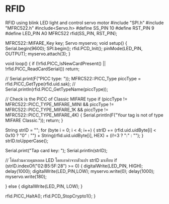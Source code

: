 # RFID
RFID using blink LED light and control servo motor
#include "SPI.h"
#include "MFRC522.h"
#include<Servo.h>
#define SS_PIN 10
#define RST_PIN 9
#define LED_PIN A0
MFRC522 rfid(SS_PIN, RST_PIN);

MFRC522::MIFARE_Key key;
Servo myservo;
void setup() {
    Serial.begin(9600);
    SPI.begin();
    rfid.PCD_Init();
    pinMode(LED_PIN, OUTPUT);
    myservo.attach(3);
}

void loop() {
  if (!rfid.PICC_IsNewCardPresent() || !rfid.PICC_ReadCardSerial())
    return;

  // Serial.print(F("PICC type: "));
  MFRC522::PICC_Type piccType = rfid.PICC_GetType(rfid.uid.sak);
  // Serial.println(rfid.PICC_GetTypeName(piccType));

  // Check is the PICC of Classic MIFARE type
  if (piccType != MFRC522::PICC_TYPE_MIFARE_MINI &&
    piccType != MFRC522::PICC_TYPE_MIFARE_1K &&
    piccType != MFRC522::PICC_TYPE_MIFARE_4K) {
    Serial.println(F("Your tag is not of type MIFARE Classic."));
    return;
  }

  String strID = "";
  for (byte i = 0; i < 4; i++) {
    strID +=
    (rfid.uid.uidByte[i] < 0x10 ? "0" : "") +
    String(rfid.uid.uidByte[i], HEX) +
    (i!=3 ? ":" : "");
  }
  strID.toUpperCase();

  Serial.print("Tap card key: ");
  Serial.println(strID);

  // โค้ดส่วนควบคุมหลอด LED โดยเอาค่าจากตัวแปร strID มาเทียบ
  if (strID.indexOf("02:B5:5F:28") >= 0) {
    digitalWrite(LED_PIN, HIGH);
    delay(1000);
    digitalWrite(LED_PIN,LOW);
    myservo.write(0);
    delay(1000);
    myservo.write(180);
    
  } else {
    digitalWrite(LED_PIN, LOW);
  }

  rfid.PICC_HaltA();
  rfid.PCD_StopCrypto1();
}
